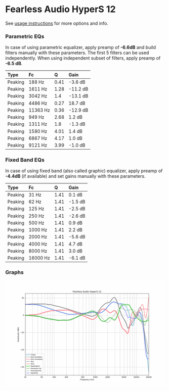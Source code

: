# Fearless Audio HyperS 12
See [usage instructions](https://github.com/jaakkopasanen/AutoEq#usage) for more options and info.

### Parametric EQs
In case of using parametric equalizer, apply preamp of **-6.6dB** and build filters manually
with these parameters. The first 5 filters can be used independently.
When using independent subset of filters, apply preamp of **-6.5 dB**.

| Type    | Fc       |    Q | Gain     |
|:--------|:---------|:-----|:---------|
| Peaking | 188 Hz   | 0.41 | -3.6 dB  |
| Peaking | 1611 Hz  | 1.28 | -11.2 dB |
| Peaking | 3042 Hz  | 1.4  | -13.1 dB |
| Peaking | 4486 Hz  | 0.27 | 18.7 dB  |
| Peaking | 11363 Hz | 0.36 | -12.9 dB |
| Peaking | 949 Hz   | 2.68 | 1.2 dB   |
| Peaking | 1311 Hz  | 1.8  | -1.3 dB  |
| Peaking | 1580 Hz  | 4.01 | 1.4 dB   |
| Peaking | 6867 Hz  | 4.17 | 1.0 dB   |
| Peaking | 9121 Hz  | 3.99 | -1.0 dB  |

### Fixed Band EQs
In case of using fixed band (also called graphic) equalizer, apply preamp of **-4.4dB**
(if available) and set gains manually with these parameters.

| Type    | Fc       |    Q | Gain    |
|:--------|:---------|:-----|:--------|
| Peaking | 31 Hz    | 1.41 | 0.1 dB  |
| Peaking | 62 Hz    | 1.41 | -1.5 dB |
| Peaking | 125 Hz   | 1.41 | -2.5 dB |
| Peaking | 250 Hz   | 1.41 | -2.6 dB |
| Peaking | 500 Hz   | 1.41 | 0.9 dB  |
| Peaking | 1000 Hz  | 1.41 | 2.2 dB  |
| Peaking | 2000 Hz  | 1.41 | -5.6 dB |
| Peaking | 4000 Hz  | 1.41 | 4.7 dB  |
| Peaking | 8000 Hz  | 1.41 | 3.0 dB  |
| Peaking | 16000 Hz | 1.41 | -6.1 dB |

### Graphs
![](./Fearless%20Audio%20HyperS%2012.png)